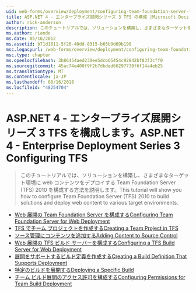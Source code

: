 ```yaml
---
uid: web-forms/overview/deployment/configuring-team-foundation-server-for-web-deployment/index
title: ASP.NET 4 - エンタープライズ展開シリーズ 3 TFS の構成 |Microsoft Docs
author: rick-anderson
description: このチュートリアルでは、ソリューションを構築し、さまざまなターゲット環境に web コンテンツをデプロイする Team Foundation Server (TFS) 2010 を構成する方法を説明します。
ms.author: riande
ms.date: 05/16/2012
ms.assetid: b71d1611-5f26-40dd-8315-b65b9d69b198
msc.legacyurl: /web-forms/overview/deployment/configuring-team-foundation-server-for-web-deployment
msc.type: chapter
ms.openlocfilehash: 3b86454aed230ee5dcb65454c92842bf83f3cff0
ms.sourcegitcommit: 45ac74e400f9f2b7dbded66297730f6f14a4eb25
ms.translationtype: MT
ms.contentlocale: ja-JP
ms.lasthandoff: 08/16/2018
ms.locfileid: "48254704"
---
```

<a name="aspnet-4---enterprise-deployment-series-3-configuring-tfs"></a><span data-ttu-id="b93c2-103">ASP.NET 4 - エンタープライズ展開シリーズ 3 TFS を構成します。</span><span class="sxs-lookup"><span data-stu-id="b93c2-103">ASP.NET 4 - Enterprise Deployment Series 3 Configuring TFS</span></span>
====================
> <span data-ttu-id="b93c2-104">このチュートリアルでは、ソリューションを構築し、さまざまなターゲット環境に web コンテンツをデプロイする Team Foundation Server (TFS) 2010 を構成する方法を説明します。</span><span class="sxs-lookup"><span data-stu-id="b93c2-104">This tutorial will show you how to configure Team Foundation Server (TFS) 2010 to build solutions and deploy web content to various target environments.</span></span>


- [<span data-ttu-id="b93c2-105">Web 展開の Team Foundation Server を構成する</span><span class="sxs-lookup"><span data-stu-id="b93c2-105">Configuring Team Foundation Server for Web Deployment</span></span>](configuring-team-foundation-server-for-web-deployment.md)
- [<span data-ttu-id="b93c2-106">TFS でチーム プロジェクトを作成する</span><span class="sxs-lookup"><span data-stu-id="b93c2-106">Creating a Team Project in TFS</span></span>](creating-a-team-project-in-tfs.md)
- [<span data-ttu-id="b93c2-107">ソース管理にコンテンツを追加する</span><span class="sxs-lookup"><span data-stu-id="b93c2-107">Adding Content to Source Control</span></span>](adding-content-to-source-control.md)
- [<span data-ttu-id="b93c2-108">Web 展開の TFS ビルド サーバーを構成する</span><span class="sxs-lookup"><span data-stu-id="b93c2-108">Configuring a TFS Build Server for Web Deployment</span></span>](configuring-a-tfs-build-server-for-web-deployment.md)
- [<span data-ttu-id="b93c2-109">展開をサポートするビルド定義を作成する</span><span class="sxs-lookup"><span data-stu-id="b93c2-109">Creating a Build Definition That Supports Deployment</span></span>](creating-a-build-definition-that-supports-deployment.md)
- [<span data-ttu-id="b93c2-110">特定のビルドを展開する</span><span class="sxs-lookup"><span data-stu-id="b93c2-110">Deploying a Specific Build</span></span>](deploying-a-specific-build.md)
- [<span data-ttu-id="b93c2-111">チーム ビルド展開のアクセス許可を構成する</span><span class="sxs-lookup"><span data-stu-id="b93c2-111">Configuring Permissions for Team Build Deployment</span></span>](configuring-permissions-for-team-build-deployment.md)
